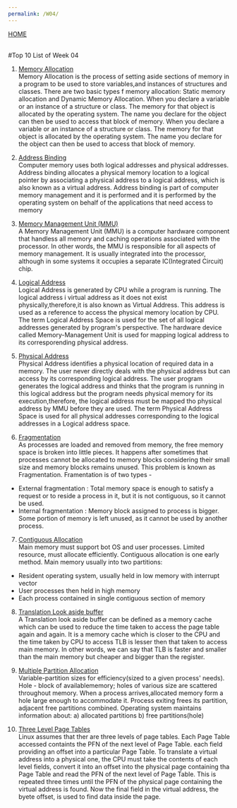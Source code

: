 ```yaml
---
permalink: /W04/
---
```

[HOME](../)

<br>
#Top 10 List of Week 04

1. [Memory Allocation](https://www.cs.uah.edu/~rcoleman/Common/C_Reference/MemoryAlloc.html)<br>
Memory Allocation is the process of setting aside sections of memory in a program to be used to store variables,and instances of structures and classes. There are two basic types f memory allocation: Static memory allocation and Dynamic Memory Allocation. When you declare a variable or an instance of a structure or class. The memory for that object is allocated by the operating system. The name you declare for the object can then be used to access that block of memory. When you declare a variable or an instance of a structure or class. The memory for that object is allocated by the operating system. The name you declare for the object can then be used to access that block of memory.

2. [Address Binding](https://www.techwalla.com/articles/what-is-address-binding)<br>
Computer memory uses both logical addresses and physical addresses. Address binding allocates a physical memory location to a logical pointer by associating a physical address to a logical address, which is also known as a virtual address. Address binding is part of computer memory management and it is performed and it is performed by the operating system on behalf of the applications that need access to memory

3. [Memory Management Unit (MMU)](https://www.whatis.techtarget.com/definition/memory-management-unit-MMU)<br>
A Memory Management Unit (MMU) is a computer hardware component that handless all memory and caching operations associated with the processor. In other words, the MMU is responsible for all aspects of memory management. It is usually integrated into the processor, although in some systems it occupies a separate IC(Integrated Circuit) chip.

4. [Logical Address](https://www.geeksforgeeks.org/logical-and-physical-address-in-operating-system)<br>
Logical Address is generated by CPU while a program is running. The logical address i virtual address as it does not exist physically,therefore,it is also known as Virtual Address. This address is used as a reference to access the physical memory location by CPU. The term Logical Address Space is used for the set of all logical addresses generated by program's perspective. The hardware device called Memory-Management Unit is used for mapping logical address to its corresporending physical address.

5. [Physical Address](https//www.geeksforgeeks.org/logical-and-physical-address-in-operating-system)<br>
Physical Address identifies a physical location of required data in a memory. The user never directly deals with the physical address but can access by its corresponding logical address. The user program generates the logical address and thinks that the program is running in this logical address but the program needs physical memory for its execution,therefore, the logical address must be mapped tho physical address by MMU before they are used. The term Physical Address Space is used for all physical addresses corresponding to the logical addresses in a Logical address space.

6. [Fragmentation](https://www.tutorialspoint.com/operating_system/os_memory_management.htm)<br>
As processes are loaded and removed from memory, the free memory space is broken into little pieces. It happens after sometimes that processes cannot be allocated to memory blocks considering their small size and memory blocks remains unused. This problem is known as Fragmentation. Framentation is of two types -
- External fragmentation : Total memory space is enough to satisfy a request or to reside a process in it, but it is not contiguous, so it cannot be used.
- Internal fragmentation : Memory block assigned to process is bigger. Some portion of memory is left unused, as it cannot be used by another process.

7. [Contiguous Allocation](https://www.inf.ed.ac.uk/teaching/courses/os/slides/09-memory18.pdf)<br>
Main memory must support bot OS and user processes. Limited resource, must allocate efficiently. Contiguous allocation is one early method. Main memory usually into two partitions:
- Resident operating system, usually held in low memory with interrupt vector
- User processes then held in high memory
- Each process contained in single contiguous section of memory

8. [Translation Look aside buffer](https://www.javatpoint.com/os-translation-look-aside-buffer)<br>
A Translation look aside buffer can be defined as a memory cache which can be used to reduce the time taken to access the page table again and again.
It is a memory cache which is closer to the CPU and the time taken by CPU to access TLB is lesser then that taken to access main memory. In other words, we can say that TLB is faster and smaller than the main memory but cheaper and bigger than the register.

9. [Multiple Partition Allocation](https://www.inf.ed.ac.uk/teaching/courses/os/slides/09-memory18.pdf)<br>
Variable-partition sizes for efficiency(sized to a given process' needs). Hole - block of availablememory; holes of various size are scattered throughout memory. When a process arrives,allocated memory form a hole large enough to accommodate it. Process exiting frees its partition, adjacent free partitions combined. Operating system maintains information about:
a) allocated partitions
b) free partitions(hole)

10. [Three Level Page Tables](www.science.unitn.it/~fiorella/guidelinux/tlk/node34.html)<br>
Linux assumes that ther are three levels of page tables. Each Page Table accessed containts the PFN of the next level of Page Table. each field providing an offset into a particular Page Table. To translate a virtual address into a physical one, the CPU must take the contents of each level fields, convert it into an offset into the physical page containing tha Page Table and read the PFN of the next level of Page Table. This is repeated three times until the PFN of the physical page containing the virtual address is found. Now the final field in the virtual address, the byete offset, is used to find data inside the page.

